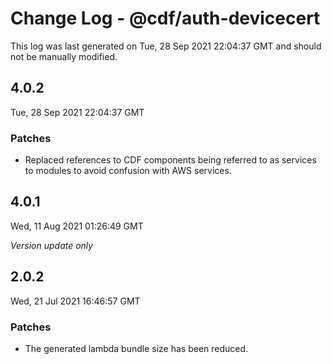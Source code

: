 # Change Log - @cdf/auth-devicecert

This log was last generated on Tue, 28 Sep 2021 22:04:37 GMT and should not be manually modified.

## 4.0.2
Tue, 28 Sep 2021 22:04:37 GMT

### Patches

- Replaced references to CDF components being referred to as services to modules to avoid confusion with AWS services.

## 4.0.1
Wed, 11 Aug 2021 01:26:49 GMT

_Version update only_

## 2.0.2
Wed, 21 Jul 2021 16:46:57 GMT

### Patches

- The generated lambda bundle size has been reduced.

